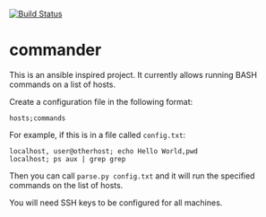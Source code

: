 [![Build Status](https://travis-ci.org/r0fls/commander.png)](https://travis-ci.org/r0fls/commander)
# commander

This is an ansible inspired project. It currently allows running BASH commands on a list of hosts.

Create a configuration file in the following format:

`hosts;commands`

For example, if this is in a file called `config.txt`:

    localhost, user@otherhost; echo Hello World,pwd
    localhost; ps aux | grep grep

Then you can call `parse.py config.txt` and it will run the specified commands on the list of hosts.

You will need SSH keys to be configured for all machines.
